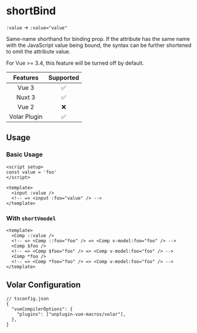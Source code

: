 # shortBind <PackageVersion name="@vue-macros/short-bind" />

<StabilityLevel level="stable" />

`:value` -> `:value="value"`

Same-name shorthand for binding prop. If the attribute has the same name with the JavaScript value being bound, the syntax can be further shortened to omit the attribute value.

For Vue >= 3.4, this feature will be turned off by default.

|   Features   |     Supported      |
| :----------: | :----------------: |
|    Vue 3     | :white_check_mark: |
|    Nuxt 3    | :white_check_mark: |
|    Vue 2     |        :x:         |
| Volar Plugin | :white_check_mark: |

## Usage

### Basic Usage

```vue twoslash
<script setup>
const value = 'foo'
</script>

<template>
  <input :value />
  <!-- => <input :foo="value" /> -->
</template>
```

### With `shortVmodel`

```vue
<template>
  <Comp ::value />
  <!-- => <Comp ::foo="foo" /> => <Comp v-model:foo="foo" /> -->
  <Comp $foo />
  <!-- => <Comp $foo="foo" /> => <Comp v-model:foo="foo" /> -->
  <Comp *foo />
  <!-- => <Comp *foo="foo" /> => <Comp v-model:foo="foo" /> -->
</template>
```

## Volar Configuration

```jsonc {4}
// tsconfig.json
{
  "vueCompilerOptions": {
    "plugins": ["unplugin-vue-macros/volar"],
  },
}
```
